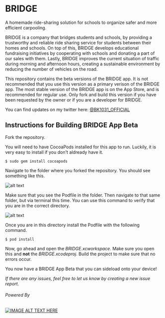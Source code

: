 # BRIDGE
A homemade ride-sharing solution for schools to organize safer and more efficient carpooling.

BRIDGE is a company that bridges students and schools, by providing a trustworthy and reliable ride sharing service for students between their homes and schools. On top of this, BRIDGE develops educational fundraising initiatives by cooperating with schools and donating a part of our sales with them. Lastly, BRIDGE improves the current situation of traffic during morning and afternoon hours, creating a sustainable environment by reducing the number of vehicles on the road.

This repository contains the beta versions of the BRIDGE app. It is not recommended that you use this version as a primary verison of the BRIDGE app. The most stable version of the BRIDGE app is on the App Store, and is recommended for regular use. Only fork and build this version if you have been requested by the owner or if you are a developer for BRIDGE.

You can find updates on my twitter here: [@BK1031_OFFICIAL](https://twitter.com/BK1031_OFFICIAL)

## Instructions for Building BRIDGE App Beta

Fork the repository.

You will need to have CocoaPods installed for this app to run. Luckily, it is very easy to install if you don't aldready have it.

`$ sudo gem install cocoapods`

Navigate to the folder where you forked the repository. You should see something like this.

![alt text](https://github.com/bharat1031/BRIDGE-app/blob/master/Screen%20Shot%202018-03-05%20at%2011.56.52%20AM.png "BRIDGE Project in Finder")

Make sure that you see the Podfile in the folder. Then navigate to that same folder, but via terminal this time. You can use this command to verify that you are in the correct directory.

![alt text](https://github.com/bharat1031/BRIDGE-app/blob/master/Screen%20Shot%202018-03-05%20at%2012.04.55%20PM.png "BRIDGE Project in Terminal")

Once you are in this directory install the Podfile with the following command.

`$ pod install`

Now, go ahead and open the *BRIDGE.xcworkspace*. Make sure you open this and **not** the *BRIDGE.xcodeproj*. Build the project to make sure that no errors occur.

You now have a BRIDGE App Beta that you can sideload onto your device!

*If there are any issues, feel free to let us know by creating a new issue report.*

###### *Powered By*
[![IMAGE ALT TEXT HERE](https://github.com/bharat1031/BRIDGE-app/blob/master/Firebase.png)](https://firebase.google.com/)
